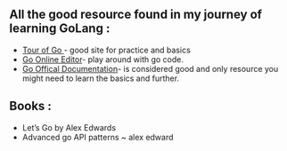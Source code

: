 
## All the good resource found in my journey of learning GoLang :

- [Tour of Go ](https://go.dev/tour/welcome/1)- good site for practice and basics
- [Go Online Editor](https://go.dev/play/)- play around with go code.
- [Go Offical Documentation](https://go.dev/doc/effective_go)- is considered good and only resource you might need to learn the basics and further.



## Books :
- Let’s Go by Alex Edwards
- Advanced go API patterns ~ alex edward

